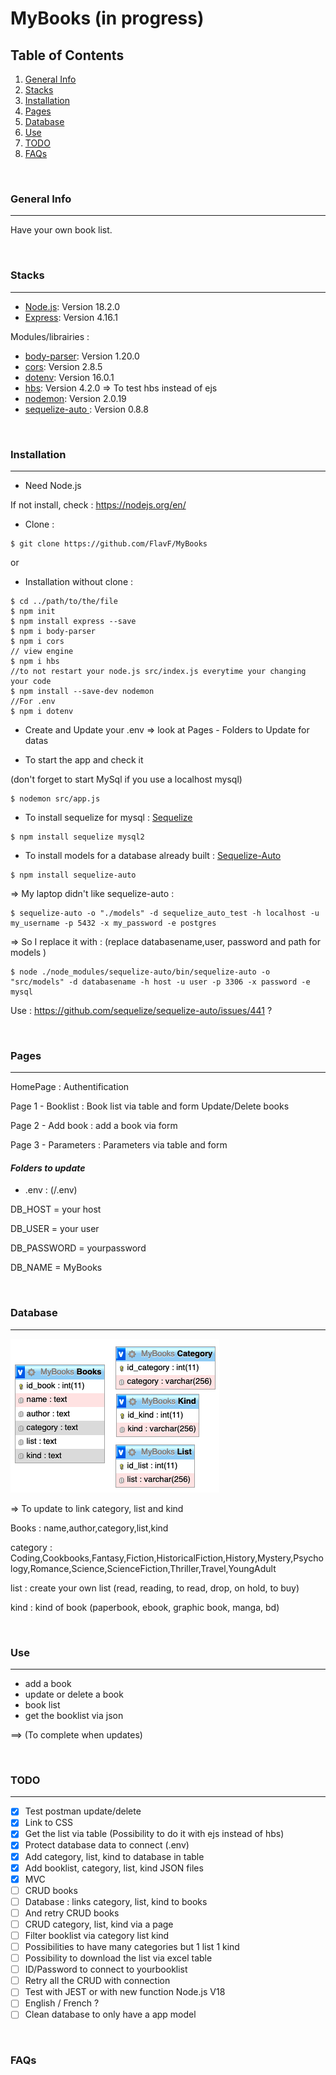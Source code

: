 # MyBooks (in progress)
## Table of Contents
1. [General Info](#general-info)
2. [Stacks](#stacks)
3. [Installation](#installation)
4. [Pages](#pages)
5. [Database](#database)
6. [Use](#use)
7. [TODO](#todo)
8. [FAQs](#faqs)

<br/>

### General Info
---
Have your own book list.

<br/>

### Stacks
---
- [Node.js](https://nodejs.org/en/): Version 18.2.0
- [Express](https://expressjs.com/): Version 4.16.1

Modules/librairies : 
- [body-parser](https://www.npmjs.com/package/body-parser): Version 1.20.0 
- [cors](https://www.npmjs.com/package/cors): Version 2.8.5
- [dotenv](https://www.npmjs.com/package/dotenv): Version 16.0.1
- [hbs](https://www.npmjs.com/package/hbs): Version 4.2.0 
=> To test hbs instead of ejs
- [nodemon](https://www.npmjs.com/package/nodemon): Version 2.0.19
- [sequelize-auto ](https://github.com/sequelize/sequelize-auto): Version 0.8.8

<br/>

### Installation
---
- Need Node.js

If not install, check : https://nodejs.org/en/

- Clone :

```
$ git clone https://github.com/FlavF/MyBooks
```

or

- Installation without clone :

```
$ cd ../path/to/the/file
$ npm init
$ npm install express --save
$ npm i body-parser
$ npm i cors
// view engine
$ npm i hbs
//to not restart your node.js src/index.js everytime your changing your code
$ npm install --save-dev nodemon  
//For .env
$ npm i dotenv
```
- Create and Update your .env => look at Pages - Folders to Update for datas

- To start the app and check it

(don't forget to start MySql if you use a localhost mysql)

```
$ nodemon src/app.js
```


- To install sequelize for mysql :
  [Sequelize](https://sequelize.org/docs/v6/getting-started/)

```
$ npm install sequelize mysql2
```

- To install models for a database already built :
  [Sequelize-Auto](https://github.com/sequelize/sequelize-auto)

```
$ npm install sequelize-auto
```

=> My laptop didn't like sequelize-auto :

```
$ sequelize-auto -o "./models" -d sequelize_auto_test -h localhost -u my_username -p 5432 -x my_password -e postgres
```

=> So I replace it with :
(replace databasename,user, password and path for models )

```
$ node ./node_modules/sequelize-auto/bin/sequelize-auto -o "src/models" -d databasename -h host -u user -p 3306 -x password -e mysql
```

Use : https://github.com/sequelize/sequelize-auto/issues/441 ?

<br/>

### Pages
---
HomePage : Authentification

Page 1 - Booklist : Book list via table and form
Update/Delete books

Page 2 - Add book : add a book via form

Page 3 - Parameters : Parameters via table and form



#### *Folders to update*
- .env : (/.env)

DB_HOST = your host

DB_USER = your user

DB_PASSWORD = yourpassword

DB_NAME = MyBooks

<br/>

### Database
---
![Image text](/ViewDatabase.png)

=> To update to link category, list and kind

Books : name,author,category,list,kind

category : Coding,Cookbooks,Fantasy,Fiction,HistoricalFiction,History,Mystery,Psychology,Romance,Science,ScienceFiction,Thriller,Travel,YoungAdult

list : create your own list (read, reading, to read, drop, on hold, to buy)

kind : kind of book (paperbook, ebook, graphic book, manga, bd)


<br/>

### Use
---
- add a book
- update or delete a book
- book list
- get the booklist via json

==> (To complete when updates)

<br/>

### TODO
---
- [X] Test postman update/delete
- [X] Link to CSS
- [X] Get the list via table (Possibility to do it with ejs instead of hbs)
- [X] Protect database data to connect (.env)
- [X] Add category, list, kind to database in table
- [X] Add booklist, category, list, kind JSON files
- [X] MVC
- [ ] CRUD books
- [ ] Database : links category, list, kind to books
- [ ] And retry CRUD books
- [ ] CRUD category, list, kind via a page 
- [ ] Filter booklist via category list kind
- [ ] Possibilities to have many categories but 1 list 1 kind
- [ ] Possibility to download the list via excel table 
- [ ] ID/Password to connect to yourbooklist
- [ ] Retry all the CRUD with connection
- [ ] Test with JEST or with new function Node.js V18 
- [ ] English / French ?
- [ ] Clean database to only have a app model
 
<br/>

### FAQs




